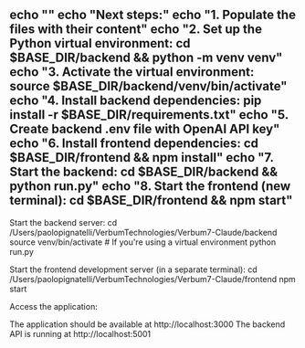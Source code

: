 echo ""
echo "Next steps:"
echo "1. Populate the files with their content"
echo "2. Set up the Python virtual environment: cd $BASE_DIR/backend && python -m venv venv"
echo "3. Activate the virtual environment: source $BASE_DIR/backend/venv/bin/activate"
echo "4. Install backend dependencies: pip install -r $BASE_DIR/requirements.txt"
echo "5. Create backend .env file with OpenAI API key"
echo "6. Install frontend dependencies: cd $BASE_DIR/frontend && npm install"
echo "7. Start the backend: cd $BASE_DIR/backend && python run.py"
echo "8. Start the frontend (new terminal): cd $BASE_DIR/frontend && npm start"
------------------------------------------
Start the backend server:
cd /Users/paolopignatelli/VerbumTechnologies/Verbum7-Claude/backend
source venv/bin/activate  # If you're using a virtual environment
python run.py

Start the frontend development server (in a separate terminal):
cd /Users/paolopignatelli/VerbumTechnologies/Verbum7-Claude/frontend
npm start

Access the application:

The application should be available at http://localhost:3000
The backend API is running at http://localhost:5001